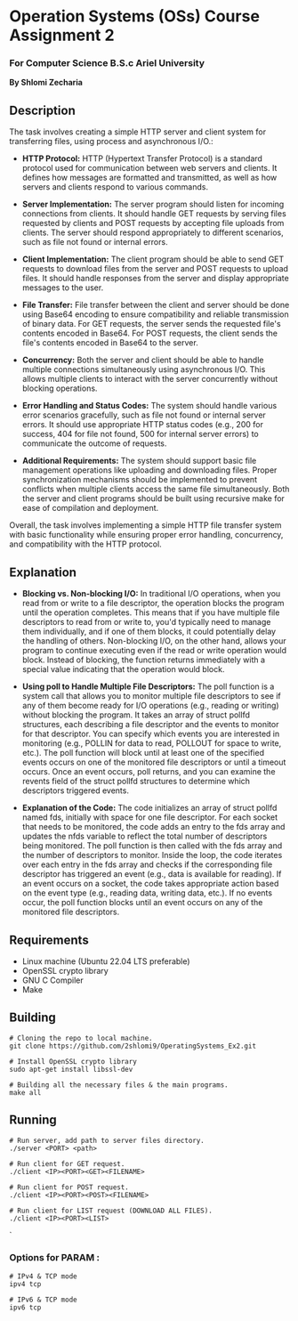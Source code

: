 # Operation Systems (OSs) Course Assignment 2
### For Computer Science B.S.c Ariel University

**By Shlomi Zecharia**

## Description

The task involves creating a simple HTTP server and client system for transferring files, using process and asynchronous I/O.:

* **HTTP Protocol:**
        HTTP (Hypertext Transfer Protocol) is a standard protocol used for communication between web servers and clients.
        It defines how messages are formatted and transmitted, as well as how servers and clients respond to various commands.

*  **Server Implementation:**
        The server program should listen for incoming connections from clients.
        It should handle GET requests by serving files requested by clients and POST requests by accepting file uploads from clients.
        The server should respond appropriately to different scenarios, such as file not found or internal errors.

*   **Client Implementation:**
        The client program should be able to send GET requests to download files from the server and POST requests to upload files.
        It should handle responses from the server and display appropriate messages to the user.

*   **File Transfer:**
        File transfer between the client and server should be done using Base64 encoding to ensure compatibility and reliable transmission of binary data.
        For GET requests, the server sends the requested file's contents encoded in Base64.
        For POST requests, the client sends the file's contents encoded in Base64 to the server.

*   **Concurrency:**
        Both the server and client should be able to handle multiple connections simultaneously using asynchronous I/O.
        This allows multiple clients to interact with the server concurrently without blocking operations.

*   **Error Handling and Status Codes:**
        The system should handle various error scenarios gracefully, such as file not found or internal server errors.
        It should use appropriate HTTP status codes (e.g., 200 for success, 404 for file not found, 500 for internal server errors) to communicate the outcome of requests.

*   **Additional Requirements:**
        The system should support basic file management operations like uploading and downloading files.
        Proper synchronization mechanisms should be implemented to prevent conflicts when multiple clients access the same file simultaneously.
        Both the server and client programs should be built using recursive make for ease of compilation and deployment.


Overall, the task involves implementing a simple HTTP file transfer system with basic functionality while ensuring proper error handling, concurrency, and compatibility with the HTTP protocol.

## Explanation 


* **Blocking vs. Non-blocking I/O:**
        In traditional I/O operations, when you read from or write to a file descriptor, the operation blocks the program until the operation completes. This means that if you have multiple file descriptors to read from or write to, you'd typically need to manage them individually, and if one of them blocks, it could potentially delay the handling of others.
        Non-blocking I/O, on the other hand, allows your program to continue executing even if the read or write operation would block. Instead of blocking, the function returns immediately with a special value indicating that the operation would block.

* **Using poll to Handle Multiple File Descriptors:**
        The poll function is a system call that allows you to monitor multiple file descriptors to see if any of them become ready for I/O operations (e.g., reading or writing) without blocking the program.
        It takes an array of struct pollfd structures, each describing a file descriptor and the events to monitor for that descriptor.
        You can specify which events you are interested in monitoring (e.g., POLLIN for data to read, POLLOUT for space to write, etc.).
        The poll function will block until at least one of the specified events occurs on one of the monitored file descriptors or until a timeout occurs.
        Once an event occurs, poll returns, and you can examine the revents field of the struct pollfd structures to determine which descriptors triggered events.

* **Explanation of the Code:**
        The code initializes an array of struct pollfd named fds, initially with space for one file descriptor.
        For each socket that needs to be monitored, the code adds an entry to the fds array and updates the nfds variable to reflect the total number of descriptors being monitored.
        The poll function is then called with the fds array and the number of descriptors to monitor.
        Inside the loop, the code iterates over each entry in the fds array and checks if the corresponding file descriptor has triggered an event (e.g., data is available for reading).
        If an event occurs on a socket, the code takes appropriate action based on the event type (e.g., reading data, writing data, etc.).
        If no events occur, the poll function blocks until an event occurs on any of the monitored file descriptors.

## Requirements

* Linux machine (Ubuntu 22.04 LTS preferable)
* OpenSSL crypto library
* GNU C Compiler
* Make

## Building

```
# Cloning the repo to local machine.
git clone https://github.com/2shlomi9/OperatingSystems_Ex2.git

# Install OpenSSL crypto library
sudo apt-get install libssl-dev

# Building all the necessary files & the main programs.
make all
```

## Running

```
# Run server, add path to server files directory.
./server <PORT> <path>

# Run client for GET request.
./client <IP><PORT><GET><FILENAME>

# Run client for POST request.
./client <IP><PORT><POST><FILENAME>

# Run client for LIST request (DOWNLOAD ALL FILES).
./client <IP><PORT><LIST>
```
`

### Options for PARAM :

```
# IPv4 & TCP mode
ipv4 tcp

# IPv6 & TCP mode
ipv6 tcp
```

